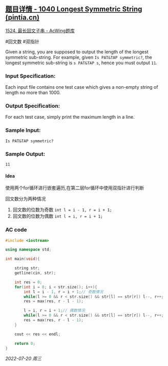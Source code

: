 ## [题目详情 - 1040 Longest Symmetric String (pintia.cn)](https://pintia.cn/problem-sets/994805342720868352/problems/994805446102073344)

[1524. 最长回文子串 - AcWing题库](https://www.acwing.com/problem/content/description/1526/)

#回文数 #双指针

Given a string, you are supposed to output the length of the longest symmetric sub-string. For example, given `Is PAT&TAP symmetric?`, the longest symmetric sub-string is `s PAT&TAP s`, hence you must output `11`.

### Input Specification:

Each input file contains one test case which gives a non-empty string of length no more than 1000.

### Output Specification:

For each test case, simply print the maximum length in a line.

### Sample Input:

```in
Is PAT&TAP symmetric?
```

### Sample Output:

```out
11
```

#### Idea

使用两个for循环进行嵌套遍历,在第二层for循环中使用双指针进行判断

回文数分为两种情况

1. 回文数的位数为奇数 `int l = i - 1, r = i + 1;`
2. 回文数的位数为偶数 `int l = i, r = i + 1;`

### AC code

```cpp
#include <iostream>

using namespace std;

int main(void){

    string str;
    getline(cin, str);

    int res = 0;
    for(int i = 0; i < str.size(); i++){
        int l = i - 1, r = i + 1;// 奇数情况
        while(l >= 0 && r < str.size() && str[l] == str[r]) l--, r++;
        res = max(res, r - l - 1);

        l = i, r = i + 1;// 偶数情况
        while(l >= 0 && r < str.size() && str[l] == str[r]) l--, r++;
        res = max(res, r - l - 1);
    }

    cout << res << endl;

    return 0;
}
```




*2022-07-20 周三*